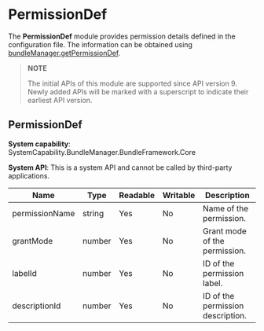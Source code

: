 # PermissionDef

The **PermissionDef** module provides permission details defined in the configuration file. The information can be obtained using [bundleManager.getPermissionDef](js-apis-bundleManager.md).

> **NOTE**
>
> The initial APIs of this module are supported since API version 9. Newly added APIs will be marked with a superscript to indicate their earliest API version.

## **PermissionDef**

**System capability**: SystemCapability.BundleManager.BundleFramework.Core

**System API**: This is a system API and cannot be called by third-party applications.

| Name          | Type  | Readable| Writable| Description          |
| -------------- | ------ | ---- | ---- | -------------- |
| permissionName | string | Yes  | No  | Name of the permission.  |
| grantMode      | number | Yes  | No  | Grant mode of the permission.|
| labelId        | number | Yes  | No  | ID of the permission label.  |
| descriptionId  | number | Yes  | No  | ID of the permission description.  |
